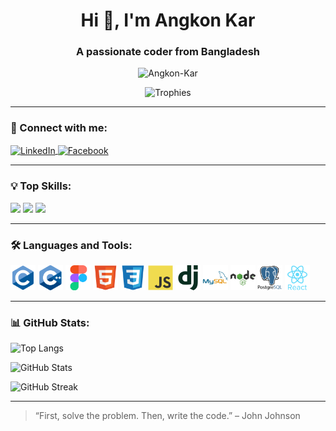 <h1 align="center">Hi 👋, I'm Angkon Kar</h1>
<h3 align="center">A passionate coder from Bangladesh</h3>

<p align="center">
  <img src="https://komarev.com/ghpvc/?username=Angkon-Kar&label=Profile%20views&color=0e75b6&style=flat" alt="Angkon-Kar" />
</p>

<p align="center">
  <img src="https://github-profile-trophy.vercel.app/?username=Angkon-Kar&theme=flat&no-frame=true" alt="Trophies" />
</p>

---

### 🔗 Connect with me:

<p align="left">
  <a href="https://www.linkedin.com/in/angkon-kar/" target="_blank">
    <img align="center" src="https://cdn.jsdelivr.net/gh/devicons/devicon/icons/linkedin/linkedin-original.svg" alt="LinkedIn" height="30" width="30" />
  </a>
  <a href="https://www.facebook.com/angkonkumarkar" target="blank">
    <img align="center" src="https://raw.githubusercontent.com/rahuldkjain/github-profile-readme-generator/master/src/images/icons/Social/facebook.svg" alt="Facebook" height="30" width="40" />
  </a>
</p>

---

### 💡 Top Skills:

<p align="left">
  <img src="https://img.shields.io/badge/C++-00599C?style=flat&logo=c%2B%2B&logoColor=white"/>
  <img src="https://img.shields.io/badge/React-20232A?style=flat&logo=react&logoColor=61DAFB"/>
  <img src="https://img.shields.io/badge/Django-092E20?style=flat&logo=django&logoColor=white"/>
</p>

---

### 🛠 Languages and Tools:

<p align="left">
  <img src="https://raw.githubusercontent.com/devicons/devicon/master/icons/c/c-original.svg" alt="C" width="40" height="40"/>
  <img src="https://raw.githubusercontent.com/devicons/devicon/master/icons/cplusplus/cplusplus-original.svg" alt="C++" width="40" height="40"/>
  <img src="https://raw.githubusercontent.com/devicons/devicon/master/icons/figma/figma-original.svg" alt="Figma" width="40" height="40"/>
  <img src="https://raw.githubusercontent.com/devicons/devicon/master/icons/html5/html5-original.svg" alt="HTML5" width="40" height="40"/>
  <img src="https://raw.githubusercontent.com/devicons/devicon/master/icons/css3/css3-original.svg" alt="CSS3" width="40" height="40"/>
  <img src="https://raw.githubusercontent.com/devicons/devicon/master/icons/javascript/javascript-original.svg" alt="JavaScript" width="40" height="40"/>
  <img src="https://raw.githubusercontent.com/devicons/devicon/master/icons/django/django-plain.svg" alt="Django" width="40" height="40"/>
  <img src="https://raw.githubusercontent.com/devicons/devicon/master/icons/mysql/mysql-original-wordmark.svg" alt="MySQL" width="40" height="40"/>
  <img src="https://raw.githubusercontent.com/devicons/devicon/master/icons/nodejs/nodejs-original-wordmark.svg" alt="Node.js" width="40" height="40"/>
  <img src="https://raw.githubusercontent.com/devicons/devicon/master/icons/postgresql/postgresql-original-wordmark.svg" alt="PostgreSQL" width="40" height="40"/>
  <img src="https://raw.githubusercontent.com/devicons/devicon/master/icons/react/react-original-wordmark.svg" alt="React" width="40" height="40"/>
</p>

---

### 📊 GitHub Stats:

<p align="left">
  <img src="https://github-readme-stats.vercel.app/api/top-langs/?username=Angkon-Kar&layout=compact&theme=default" alt="Top Langs" />
</p>

<p align="left">
  <img src="https://github-readme-stats.vercel.app/api?username=Angkon-Kar&show_icons=true&locale=en&theme=default" alt="GitHub Stats" />
</p>

<p align="left">
  <img src="https://github-readme-streak-stats.herokuapp.com/?user=Angkon-Kar&theme=default" alt="GitHub Streak" />
</p>

---

> “First, solve the problem. Then, write the code.” – John Johnson
